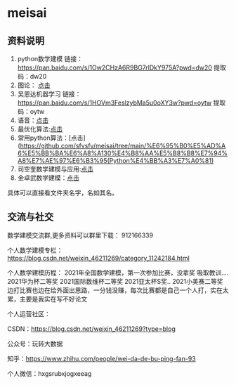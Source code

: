 # meisai

## 资料说明
1. python数学建模  链接：https://pan.baidu.com/s/1Ow2CHzA6R9BG7rlDkY975A?pwd=dw20  提取码：dw20 
2. 图论： [点击](https://github.com/sfvsfv/meisai/tree/main/%E5%9B%BE%E8%AE%BA%E7%AE%97%E6%B3%95%E5%8F%8A%E5%85%B6MATLAB%E5%AE%9E%E7%8E%B0)
3. 吴恩达机器学习 链接：https://pan.baidu.com/s/1HOVm3FeslzybMa5u0oXY3w?pwd=oytw  提取码：oytw 
4. 语音：[点击](https://github.com/sfvsfv/meisai/tree/main/%E6%95%B0%E5%AD%97%E8%AF%AD%E9%9F%B3%E5%A4%84%E7%90%86%E5%8F%8AMATLAB%E4%BB%BF%E7%9C%9F)
5. 最优化算法:[点击](https://github.com/sfvsfv/meisai/tree/main/%E6%9C%80%E4%BC%98%E5%8C%96%E9%97%AE%E9%A2%98%E7%9B%B8%E5%85%B3%E7%AE%97%E6%B3%95)
6. 常用python算法：[点击](https://github.com/sfvsfv/meisai/tree/main/%E6%95%B0%E5%AD%A6%E5%BB%BA%E6%A8%A130%E4%B8%AA%E5%B8%B8%E7%94%A8%E7%AE%97%E6%B3%95(Python%E4%BB%A3%E7%A0%81)
7. 司空奎数学建模与应用:[点击](https://github.com/sfvsfv/meisai/tree/main/%E6%95%B0%E5%AD%A6%E5%BB%BA%E6%A8%A1%E7%AE%97%E6%B3%95%E4%B8%8E%E5%BA%94%E7%94%A8)
8. 金卓武数学建模：[点击](https://github.com/sfvsfv/meisai/tree/main/%E5%8D%93%E9%87%91%E6%AD%A6%E3%80%8AMATLAB%E5%9C%A8%E6%95%B0%E5%AD%A6%E5%BB%BA%E6%A8%A1%E4%B8%AD%E7%9A%84%E5%BA%94%E7%94%A8%E3%80%8B%20%E7%AC%AC2%E7%89%88)

具体可以直接看文件夹名字，名如其名。



## 交流与社交

数学建模交流群,更多资料可以群里下载： 912166339

个人数学建模专栏：https://blog.csdn.net/weixin_46211269/category_11242184.html

个人数学建模历程：
2021年全国数学建模，第一次参加比赛，没拿奖
吸取教训....
2021华为杯二等奖
2021国际数维杯二等奖
2021亚太杯S奖..
2021小美赛二等奖
边打比赛也边在给外面出思路，一分钱没赚，每次比赛都是自己一个人打，实在太累，主要是我实在写不好论文

个人运营社区：

CSDN：https://blog.csdn.net/weixin_46211269?type=blog

公众号：玩转大数据

知乎：https://www.zhihu.com/people/wei-da-de-bu-ping-fan-93

个人微信：hxgsrubxjogxeeag
